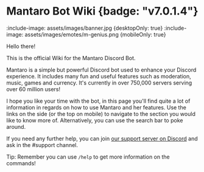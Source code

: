 # Mantaro Bot Wiki {badge: "v7.0.1.4"}

:include-image: assets/images/banner.jpg {desktopOnly: true}
:include-image: assets/images/emotes/m-genius.png {mobileOnly: true}

Hello there!

This is the official Wiki for the Mantaro Discord Bot. 
 
Mantaro is a simple but powerful Discord bot used to enhance your Discord experience. It includes many fun and useful features such as moderation, music, games and currency. It's currently in over 750,000 servers serving over 60 million users!

I hope you like your time with the bot, in this page you'll find quite a lot of information in regards on how to use Mantaro and her features.
Use the links on the side (or the top on mobile) to navigate to the section you would like to know more of. Alternatively, you can use the search bar to poke around.

If you need any further help, you can join [our support server on Discord](https://support.mantaro.site) and ask in the #support channel.

Tip: Remember you can use `/help` to get more information on the commands!
